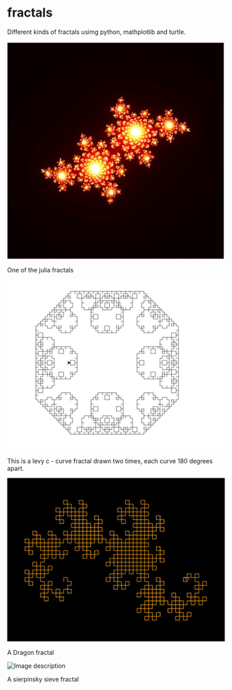 # fractals

Different kinds of fractals usimg python, mathplotlib and turtle.

![Image description](https://github.com/godha112/fractals/blob/master/julia.JPG)

One of the julia fractals

![Image description](https://github.com/godha112/fractals/blob/master/levy%20c.JPG)

This is a levy c - curve fractal drawn two times, each curve 180 degrees apart.

![Image description](https://github.com/godha112/fractals/blob/master/dragon.JPG)

A Dragon fractal

![Image description](ttps://github.com/godha112/fractals/blob/master/sierpinsky-sieve.JPG)

A sierpinsky sieve fractal

